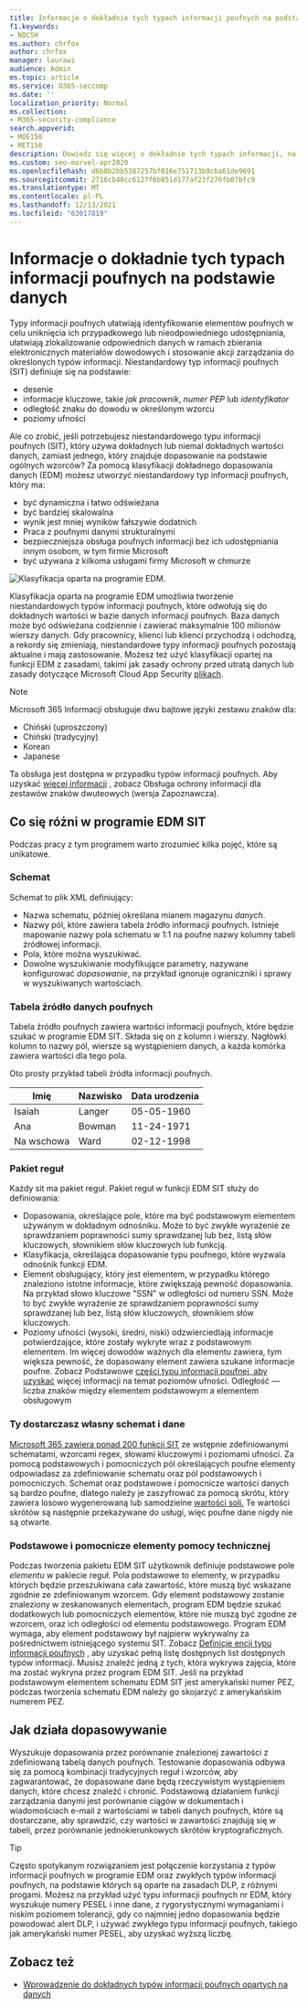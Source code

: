 ```yaml
---
title: Informacje o dokładnie tych typach informacji poufnych na podstawie danych
f1.keywords:
- NOCSH
ms.author: chrfox
author: chrfox
manager: laurawi
audience: Admin
ms.topic: article
ms.service: O365-seccomp
ms.date: ''
localization_priority: Normal
ms.collection:
- M365-security-compliance
search.appverid:
- MOE150
- MET150
description: Dowiedz się więcej o dokładnie tych typach informacji, na których są oparte informacje poufne.
ms.custom: seo-marvel-apr2020
ms.openlocfilehash: d6b8b2bb5387257bf016e751713b9cba61de9691
ms.sourcegitcommit: 2716cb48cc6127f6b851d177af23f276fb07bfc9
ms.translationtype: MT
ms.contentlocale: pl-PL
ms.lasthandoff: 12/13/2021
ms.locfileid: "63017819"
---
```

# <a name="learn-about-exact-data-match-based-sensitive-information-types"></a>Informacje o dokładnie tych typach informacji poufnych na podstawie danych

[](sensitive-information-type-learn-about.md) Typy informacji poufnych ułatwiają identyfikowanie elementów poufnych w celu uniknięcia ich przypadkowego lub nieodpowiedniego udostępniania, ułatwiają zlokalizowanie odpowiednich danych w ramach zbierania elektronicznych materiałów dowodowych i stosowanie akcji zarządzania do określonych typów informacji. Niestandardowy typ informacji poufnych (SIT) definiuje się na podstawie:

- desenie
- informacje kluczowe, takie *jak pracownik*, *numer PEP* lub *identyfikator*
- odległość znaku do dowodu w określonym wzorcu
- poziomy ufności

Ale co zrobić, jeśli potrzebujesz niestandardowego typu informacji poufnych (SIT), który używa dokładnych lub niemal dokładnych wartości danych, zamiast jednego, który znajduje dopasowanie na podstawie ogólnych wzorców? Za pomocą klasyfikacji dokładnego dopasowania danych (EDM) możesz utworzyć niestandardowy typ informacji poufnych, który ma:

- być dynamiczna i łatwo odświeżana
- być bardziej skalowalna
- wynik jest mniej wyników fałszywie dodatnich
- Praca z poufnymi danymi strukturalnymi
- bezpieczniejsza obsługa poufnych informacji bez ich udostępniania innym osobom, w tym firmie Microsoft
- być używana z kilkoma usługami firmy Microsoft w chmurze

![Klasyfikacja oparta na programie EDM.](../media/EDMClassification.png)

Klasyfikacja oparta na programie EDM umożliwia tworzenie niestandardowych typów informacji poufnych, które odwołują się do dokładnych wartości w bazie danych informacji poufnych. Baza danych może być odświeżana codziennie i zawierać maksymalnie 100 milionów wierszy danych. Gdy pracownicy, klienci lub klienci przychodzą i odchodzą, a rekordy się zmieniają, niestandardowe typy informacji poufnych pozostają aktualne i mają zastosowanie. Możesz też użyć klasyfikacji opartej na funkcji EDM z zasadami, takimi jak zasady [](dlp-learn-about-dlp.md) ochrony przed utratą danych lub zasady dotyczące Microsoft Cloud App Security [plikach](/cloud-app-security/data-protection-policies).

> [!NOTE]
> Microsoft 365 Informacji obsługuje dwu bajtowe języki zestawu znaków dla:
>
> - Chiński (uproszczony)
> - Chiński (tradycyjny)
> - Korean
> - Japanese
>
> Ta obsługa jest dostępna w przypadku typów informacji poufnych. Aby uzyskać [więcej informacji](mip-dbcs-relnotes.md) , zobacz Obsługa ochrony informacji dla zestawów znaków dwuteowych (wersja Zapoznawcza).

## <a name="whats-different-in-an-edm-sit"></a>Co się różni w programie EDM SIT

Podczas pracy z tym programem warto zrozumieć kilka pojęć, które są unikatowe.  

### <a name="schema"></a>Schemat

Schemat to plik XML definiujący:

- Nazwa schematu, później określana mianem magazynu *danych*. 
- Nazwy pól, które zawiera tabela źródło informacji poufnych. Istnieje mapowanie nazwy pola schematu w 1:1 na poufne nazwy kolumny tabeli źródłowej informacji.
- Pola, które można wyszukiwać.
- Dowolne wyszukiwanie modyfikujące parametry, nazywane konfigurować *dopasowanie*, na przykład ignoruje ograniczniki i sprawy w wyszukiwanych wartościach.

### <a name="sensitive-information-source-table"></a>Tabela źródło danych poufnych

Tabela źródło poufnych zawiera wartości informacji poufnych, które będzie szukać w programie EDM SIT. Składa się on z kolumn i wierszy. Nagłówki kolumn to nazwy pól, wiersze są wystąpieniem danych, a każda komórka zawiera wartości dla tego pola.

Oto prosty przykład tabeli źródła informacji poufnych.

|Imię  |Nazwisko  |Data urodzenia  |
|---------|---------|---------|
|Isaiah   |Langer  | 05-05-1960 |
|Ana   |Bowman         |11-24-1971 |
|Na wschowa   |Ward         |02-12-1998 |


### <a name="rule-package"></a>Pakiet reguł

Każdy sit ma pakiet reguł. Pakiet reguł w funkcji EDM SIT służy do definiowania:

- Dopasowania, określające pole, które ma być podstawowym elementem używanym w dokładnym odnośniku. Może to być zwykłe wyrażenie ze sprawdzaniem poprawności sumy sprawdzanej lub bez, listą słów kluczowych, słownikiem słów kluczowych lub funkcją.
- Klasyfikacja, określająca dopasowanie typu poufnego, które wyzwala odnośnik funkcji EDM.
- Element obsługujący, który jest elementem, w przypadku którego znaleziono istotne informacje, które zwiększają pewność dopasowania. Na przykład słowo kluczowe "SSN" w odległości od numeru SSN. Może to być zwykłe wyrażenie ze sprawdzaniem poprawności sumy sprawdzanej lub bez, listą słów kluczowych, słownikiem słów kluczowych.
- Poziomy ufności (wysoki, średni, niski) odzwierciedlają informacje potwierdzające, które zostały wykryte wraz z podstawowym elementem. Im więcej dowodów ważnych dla elementu zawiera, tym większa pewność, że dopasowany element zawiera szukane informacje poufne. Zobacz Podstawowe [części typu informacji poufnej, aby uzyskać](sensitive-information-type-learn-about.md#fundamental-parts-of-a-sensitive-information-type) więcej informacji na temat poziomów ufności.
Odległość — liczba znaków między elementem podstawowym a elementem obsługowym

### <a name="you-supply-your-own-schema-and-data"></a>Ty dostarczasz własny schemat i dane

[Microsoft 365 zawiera ponad 200 funkcji SIT](sensitive-information-type-entity-definitions.md) ze wstępnie zdefiniowanymi schematami, wzorcami regex, słowami kluczowymi i poziomami ufności. Za pomocą podstawowych i pomocniczych pól określających poufne elementy odpowiadasz za zdefiniowanie schematu oraz pól podstawowych i pomocniczych. Schemat oraz podstawowe i pomocnicze wartości danych są bardzo poufne, dlatego należy je zaszyfrować za pomocą skrótu, który [](/dotnet/standard/security/ensuring-data-integrity-with-hash-codes) zawiera losowo wygenerowaną lub samodzielne [wartości soli.](https://en.wikipedia.org/wiki/Salt_(cryptography)#:~:text=The%20salt%20value%20is%20generated%20at%20random%20and,the%20salt%20value%20and%20hashed%20value%20are%20stored.) Te wartości skrótów są następnie przekazywane do usługi, więc poufne dane nigdy nie są otwarte.

### <a name="primary-and-secondary-support-elements"></a>Podstawowe i pomocnicze elementy pomocy technicznej

Podczas tworzenia pakietu EDM SIT użytkownik definiuje podstawowe pole *elementu* w pakiecie reguł. Pola podstawowe to elementy, w przypadku których będzie przeszukiwana cała zawartość, które muszą być wskazane zgodnie ze zdefiniowanym wzorcem. Gdy element podstawowy zostanie znaleziony w zeskanowanych elementach, program EDM będzie szukać dodatkowych lub pomocniczych  elementów, które nie muszą być zgodne ze wzorcem, oraz ich odległości od elementu podstawowego. Program EDM wymaga, aby element podstawowy był najpierw wykrywalny za pośrednictwem istniejącego systemu SIT. Zobacz [Definicje encji typu informacji poufnych](sensitive-information-type-entity-definitions.md) , aby uzyskać pełną listę dostępnych list dostępnych typów informacji. Musisz znaleźć jedną z tych, która wykrywa zajęcia, które ma zostać wykryna przez program EDM SIT. Jeśli na przykład podstawowym elementem schematu EDM SIT jest amerykański numer PEZ, podczas tworzenia schematu EDM należy go skojarzyć z amerykańskim numerem PEZ.[](sensitive-information-type-entity-definitions.md#us-social-security-number-ssn)


## <a name="how-matching-works"></a>Jak działa dopasowywanie

Wyszukuje dopasowania przez porównanie znalezionej zawartości z zdefiniowaną tabelą danych poufnych. Testowanie dopasowania odbywa się za pomocą kombinacji tradycyjnych reguł i wzorców, aby zagwarantować, że dopasowane dane będą rzeczywistym wystąpieniem danych, które chcesz znaleźć i chronić. Podstawową działaniem funkcji zarządzania danymi jest porównanie ciągów w dokumentach i wiadomościach e-mail z wartościami w tabeli danych poufnych, które są dostarczane, aby sprawdzić, czy wartości w zawartości znajdują się w tabeli, przez porównanie jednokierunkowych skrótów kryptograficznych.

> [!TIP]
> Często spotykanym rozwiązaniem jest połączenie korzystania z typów informacji poufnych w programie EDM oraz zwykłych typów informacji poufnych, na podstawie których są oparte na zasadach DLP, z różnymi progami. Możesz na przykład użyć typu informacji poufnych nr EDM, który wyszukuje numery PESEL i inne dane, z rygorystycznymi wymaganiami i niskim poziomem tolerancji, gdy co najmniej jedno dopasowania będzie powodować alert DLP, i używać zwykłego typu informacji poufnych, takiego jak amerykański numer PESEL, aby uzyskać wyższą liczbę.  

## <a name="see-also"></a>Zobacz też

- [Wprowadzenie do dokładnych typów informacji poufnych opartych na danych](sit-get-started-exact-data-match-based-sits-overview.md#get-started-with-exact-data-match-based-sensitive-information-types)
   
